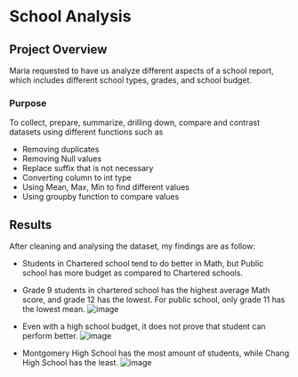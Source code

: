 # School Analysis
## Project Overview
Maria requested to have us analyze different aspects of a school report, which includes different school types, grades, and school budget. 
### Purpose
To collect, prepare, summarize, drilling down, compare and contrast datasets using different functions such as
- Removing duplicates
- Removing Null values
- Replace suffix that is not necessary
- Converting column to int type
- Using Mean, Max, Min to find different values
- Using groupby function to compare values

## Results
After cleaning and analysing the dataset, my findings are as follow:
- Students in Chartered school tend to do better in Math, but Public school has more budget as compared to Chartered schools. 
- Grade 9 students in chartered school has the highest average Math score, and grade 12 has the lowest. For public school, only grade 11 has the lowest mean. 
![image](https://user-images.githubusercontent.com/104419959/191392036-f34ab880-4db8-4b39-8eb1-4f35c263bc45.png)

- Even with a high school budget, it does not prove that student can perform better. 
![image](https://user-images.githubusercontent.com/104419959/191392007-dc40be5c-7f6d-48f1-b4b3-dc2438366954.png)

- Montgomery High School has the most amount of students, while Chang High School has the least. 
![image](https://user-images.githubusercontent.com/104419959/191391981-3e7fb07e-262b-4118-8ea5-fcba062b2745.png)
